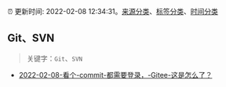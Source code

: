 :alarm_clock: 更新时间: 2022-02-08 12:34:31。[来源分类](../README.md)、[标签分类](../TAGS.md)、[时间分类](../TIMELINE.md)

## Git、SVN


> 关键字：`Git`、`SVN`



- [2022-02-08-看个-commit-都需要登录，-Gitee-这是怎么了？](https://www.v2ex.com/t/832503) 